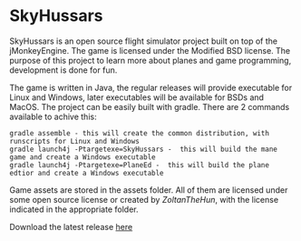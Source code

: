 # SkyHussars

SkyHussars is an open source flight simulator project built on top of the jMonkeyEngine. The game is licensed under the Modified BSD license.
The purpose of this project to learn more about planes and game programming, development is done for fun. 

The game is written in Java, the regular releases will provide executable for Linux and Windows, later executables will be available for BSDs and MacOS. 
The project can be easily built with gradle. There are 2 commands available to achive this:
```
gradle assemble - this will create the common distribution, with runscripts for Linux and Windows
gradle launch4j -Ptargetexe=SkyHussars -  this will build the mane game and create a Windows executable
gradle launch4j -Ptargetexe=PlaneEd -  this will build the plane edtior and create a Windows executable
```
Game assets are stored in the assets folder. All of them are licensed under some open source license or created by _ZoltanTheHun_, with the license indicated in the appropriate folder.

Download the latest release [here](https://github.com/ZoltanTheHun/SkyHussars/releases/tag/R8)

